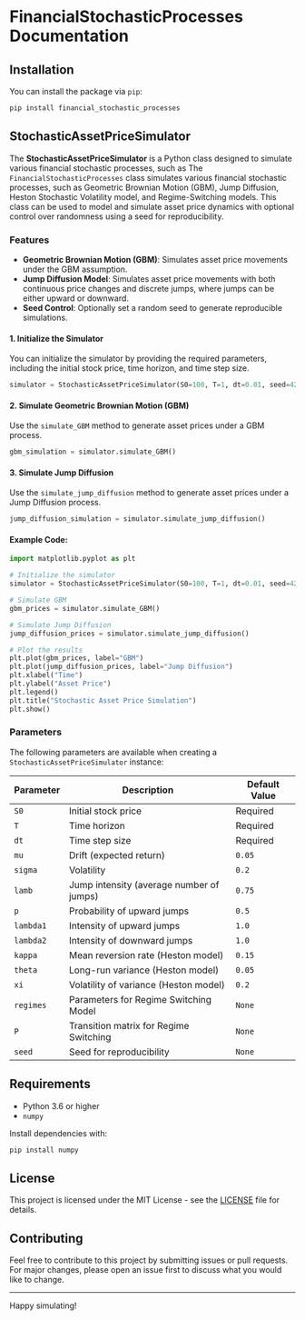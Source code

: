 # FinancialStochasticProcesses Documentation
## Installation

You can install the package via `pip`:

```bash
pip install financial_stochastic_processes
```
## StochasticAssetPriceSimulator
The **StochasticAssetPriceSimulator** is a Python class designed to simulate various financial stochastic processes, such as The `FinancialStochasticProcesses` class simulates various financial stochastic processes, such as Geometric Brownian Motion (GBM), Jump Diffusion, Heston Stochastic Volatility model, and Regime-Switching models. This class can be used to model and simulate asset price dynamics with optional control over randomness using a seed for reproducibility.

### Features

- **Geometric Brownian Motion (GBM)**: Simulates asset price movements under the GBM assumption.
- **Jump Diffusion Model**: Simulates asset price movements with both continuous price changes and discrete jumps, where jumps can be either upward or downward.
- **Seed Control**: Optionally set a random seed to generate reproducible simulations.



#### 1. Initialize the Simulator

You can initialize the simulator by providing the required parameters, including the initial stock price, time horizon, and time step size.

```python
simulator = StochasticAssetPriceSimulator(S0=100, T=1, dt=0.01, seed=42)
```

#### 2. Simulate Geometric Brownian Motion (GBM)

Use the `simulate_GBM` method to generate asset prices under a GBM process.

```python
gbm_simulation = simulator.simulate_GBM()
```

#### 3. Simulate Jump Diffusion

Use the `simulate_jump_diffusion` method to generate asset prices under a Jump Diffusion process.

```python
jump_diffusion_simulation = simulator.simulate_jump_diffusion()
```

#### Example Code:

```python
import matplotlib.pyplot as plt

# Initialize the simulator
simulator = StochasticAssetPriceSimulator(S0=100, T=1, dt=0.01, seed=42)

# Simulate GBM
gbm_prices = simulator.simulate_GBM()

# Simulate Jump Diffusion
jump_diffusion_prices = simulator.simulate_jump_diffusion()

# Plot the results
plt.plot(gbm_prices, label="GBM")
plt.plot(jump_diffusion_prices, label="Jump Diffusion")
plt.xlabel("Time")
plt.ylabel("Asset Price")
plt.legend()
plt.title("Stochastic Asset Price Simulation")
plt.show()
```

### Parameters

The following parameters are available when creating a `StochasticAssetPriceSimulator` instance:

| Parameter | Description | Default Value |
| --------- | ----------- | ------------- |
| `S0`      | Initial stock price | Required |
| `T`       | Time horizon | Required |
| `dt`      | Time step size | Required |
| `mu`      | Drift (expected return) | `0.05` |
| `sigma`   | Volatility | `0.2` |
| `lamb`    | Jump intensity (average number of jumps) | `0.75` |
| `p`       | Probability of upward jumps | `0.5` |
| `lambda1` | Intensity of upward jumps | `1.0` |
| `lambda2` | Intensity of downward jumps | `1.0` |
| `kappa`   | Mean reversion rate (Heston model) | `0.15` |
| `theta`   | Long-run variance (Heston model) | `0.05` |
| `xi`      | Volatility of variance (Heston model) | `0.2` |
| `regimes` | Parameters for Regime Switching Model | `None` |
| `P`       | Transition matrix for Regime Switching | `None` |
| `seed`    | Seed for reproducibility | `None` |

## Requirements

- Python 3.6 or higher
- `numpy`

Install dependencies with:

```bash
pip install numpy
```

## License

This project is licensed under the MIT License - see the [LICENSE](LICENSE) file for details.

## Contributing

Feel free to contribute to this project by submitting issues or pull requests. For major changes, please open an issue first to discuss what you would like to change.

---

Happy simulating!
